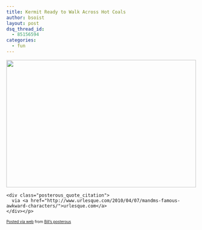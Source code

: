 ```yaml
---
title: Kermit Ready to Walk Across Hot Coals
author: bsoist
layout: post
dsq_thread_id:
  - 85156594
categories:
  - fun
---
```

<div class='posterous_autopost'>
  <div class="posterous_bookmarklet_entry">
    <a href='http://posterous.com/getfile/files.posterous.com/bsoist/haAeImblEGsgdejrGstxcBlxBbbrJfqBedFlcxBGqegtbAtzDJoaohDwexBj/media_httpwwwblogcdnc_pvzEq.jpg.scaled1000.jpg'><img src="http://posterous.com/getfile/files.posterous.com/bsoist/haAeImblEGsgdejrGstxcBlxBbbrJfqBedFlcxBGqegtbAtzDJoaohDwexBj/media_httpwwwblogcdnc_pvzEq.jpg.scaled500.jpg" width="500" height="335" /></a> 
    
    <div class="posterous_quote_citation">
      via <a href="http://www.urlesque.com/2010/04/07/mandms-famous-awkward-characters/">urlesque.com</a>
    </div></p>
  </div>
  
  <p style="font-size: 10px;">
    <a href="http://posterous.com">Posted via web</a> from <a href="http://bsoist.posterous.com/kermit-ready-to-walk-across-hot-coals">Bill&#8217;s posterous</a>
  </p></p>
</div>
